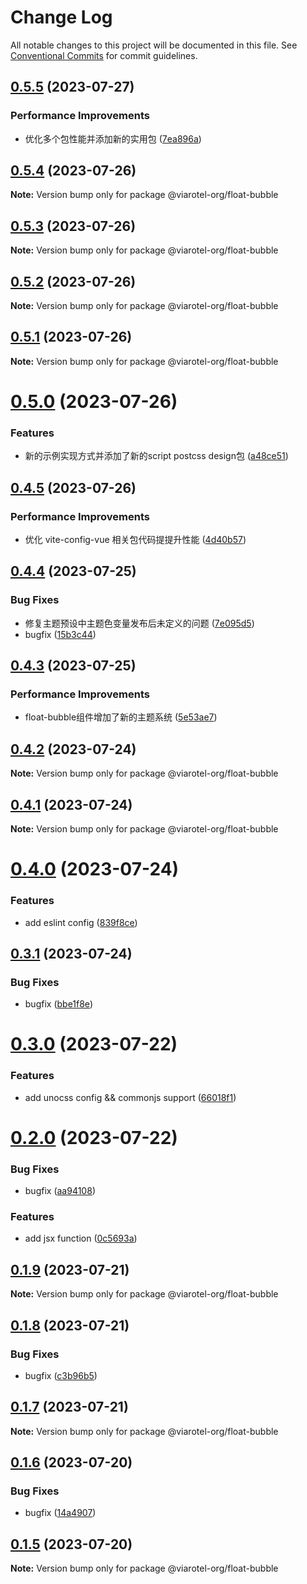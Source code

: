 # Change Log

All notable changes to this project will be documented in this file.
See [Conventional Commits](https://conventionalcommits.org) for commit guidelines.

## [0.5.5](https://github.com/viarotel-org/packages/compare/v0.5.4...v0.5.5) (2023-07-27)


### Performance Improvements

* 优化多个包性能并添加新的实用包 ([7ea896a](https://github.com/viarotel-org/packages/commit/7ea896a62f99756cb967679319aa71daad21fc13))





## [0.5.4](https://github.com/viarotel-org/packages/compare/v0.5.3...v0.5.4) (2023-07-26)

**Note:** Version bump only for package @viarotel-org/float-bubble





## [0.5.3](https://github.com/viarotel-org/packages/compare/v0.5.2...v0.5.3) (2023-07-26)

**Note:** Version bump only for package @viarotel-org/float-bubble





## [0.5.2](https://github.com/viarotel-org/packages/compare/v0.5.1...v0.5.2) (2023-07-26)

**Note:** Version bump only for package @viarotel-org/float-bubble





## [0.5.1](https://github.com/viarotel-org/packages/compare/v0.5.0...v0.5.1) (2023-07-26)

**Note:** Version bump only for package @viarotel-org/float-bubble





# [0.5.0](https://github.com/viarotel-org/packages/compare/v0.4.5...v0.5.0) (2023-07-26)


### Features

* 新的示例实现方式并添加了新的script postcss design包 ([a48ce51](https://github.com/viarotel-org/packages/commit/a48ce51c37585244a619b2c098a1126720889861))





## [0.4.5](https://github.com/viarotel-org/packages/compare/v0.4.4...v0.4.5) (2023-07-26)


### Performance Improvements

* 优化 vite-config-vue 相关包代码提提升性能 ([4d40b57](https://github.com/viarotel-org/packages/commit/4d40b57b17be1df29c6524a0260b92c636a62862))






## [0.4.4](https://github.com/viarotel-org/packages/compare/v0.4.3...v0.4.4) (2023-07-25)


### Bug Fixes

* 修复主题预设中主题色变量发布后未定义的问题 ([7e095d5](https://github.com/viarotel-org/packages/commit/7e095d59bae4d764a794a0b33053eb18ff7ce484))
* bugfix ([15b3c44](https://github.com/viarotel-org/packages/commit/15b3c44a0621058cd4ab19ced69b7b9433185280))





## [0.4.3](https://github.com/viarotel-org/packages/compare/v0.4.2...v0.4.3) (2023-07-25)


### Performance Improvements

*  float-bubble组件增加了新的主题系统 ([5e53ae7](https://github.com/viarotel-org/packages/commit/5e53ae7c27d139439797dcd32e0a754fee301552))





## [0.4.2](https://github.com/viarotel-org/packages/compare/v0.4.1...v0.4.2) (2023-07-24)

**Note:** Version bump only for package @viarotel-org/float-bubble





## [0.4.1](https://github.com/viarotel-org/packages/compare/v0.4.0...v0.4.1) (2023-07-24)

**Note:** Version bump only for package @viarotel-org/float-bubble





# [0.4.0](https://github.com/viarotel-org/packages/compare/v0.3.1...v0.4.0) (2023-07-24)


### Features

* add eslint config ([839f8ce](https://github.com/viarotel-org/packages/commit/839f8ceb9e2443a17c300d20a3c07f359feb30f8))





## [0.3.1](https://github.com/viarotel-org/packages/compare/v0.3.0...v0.3.1) (2023-07-24)


### Bug Fixes

* bugfix ([bbe1f8e](https://github.com/viarotel-org/packages/commit/bbe1f8ed6aa5a43b785c859a97efbbdb5d20f3b0))





# [0.3.0](https://github.com/viarotel-org/packages/compare/v0.2.0...v0.3.0) (2023-07-22)


### Features

* add unocss config && commonjs support ([66018f1](https://github.com/viarotel-org/packages/commit/66018f132fc876b60dd41c31b3f9400c3e646774))






# [0.2.0](https://github.com/viarotel-org/packages/compare/v0.1.9...v0.2.0) (2023-07-22)


### Bug Fixes

* bugfix ([aa94108](https://github.com/viarotel-org/packages/commit/aa94108250a256e8f87484a1e1e0f6d8a260437b))


### Features

* add jsx function ([0c5693a](https://github.com/viarotel-org/packages/commit/0c5693a86f04001076fc1681ca4d77774caed948))





## [0.1.9](https://github.com/viarotel-org/packages/compare/v0.1.8...v0.1.9) (2023-07-21)

**Note:** Version bump only for package @viarotel-org/float-bubble





## [0.1.8](https://github.com/viarotel-org/packages/compare/v0.1.7...v0.1.8) (2023-07-21)


### Bug Fixes

* bugfix ([c3b96b5](https://github.com/viarotel-org/packages/commit/c3b96b585c8d3e78b3db6897dc64a1b073527598))





## [0.1.7](https://github.com/viarotel-org/packages/compare/v0.1.6...v0.1.7) (2023-07-21)

**Note:** Version bump only for package @viarotel-org/float-bubble






## [0.1.6](https://github.com/viarotel-org/packages/compare/v0.1.5...v0.1.6) (2023-07-20)


### Bug Fixes

* bugfix ([14a4907](https://github.com/viarotel-org/packages/commit/14a4907bba265fc4160de057b905df163e1e89ca))





## [0.1.5](https://github.com/viarotel-org/packages/compare/v0.1.4...v0.1.5) (2023-07-20)

**Note:** Version bump only for package @viarotel-org/float-bubble
